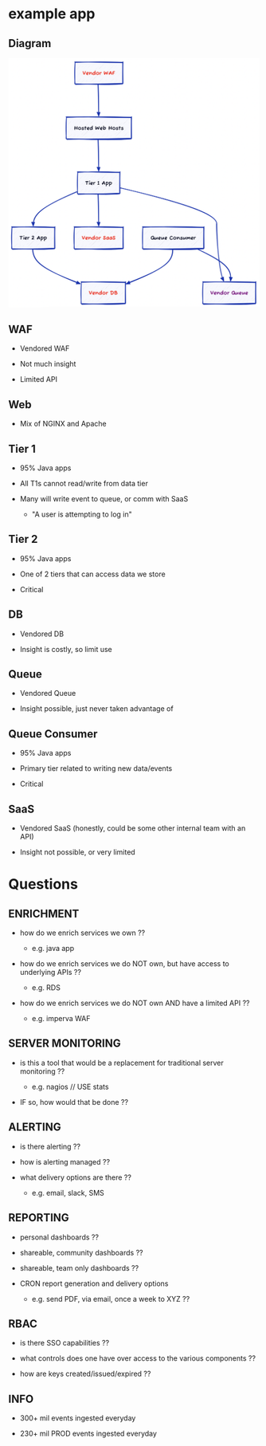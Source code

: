 # example app

## Diagram

![diagram](diagram.png "diagram")

## WAF

- Vendored WAF

- Not much insight

- Limited API

## Web

- Mix of NGINX and Apache

## Tier 1

- 95% Java apps

- All T1s cannot read/write from data tier

- Many will write event to queue, or comm with SaaS
  - "A user is attempting to log in"

## Tier 2

- 95% Java apps

- One of 2 tiers that can access data we store

- Critical

## DB

- Vendored DB

- Insight is costly, so limit use

## Queue

- Vendored Queue

- Insight possible, just never taken advantage of

## Queue Consumer

- 95% Java apps

- Primary tier related to writing new data/events

- Critical

## SaaS

- Vendored SaaS (honestly, could be some other internal team with an API)

- Insight not possible, or very limited

# Questions

## ENRICHMENT

- how do we enrich services we own ??
  - e.g. java app

- how do we enrich services we do NOT own, but have access to underlying APIs ??
  - e.g. RDS

- how do we enrich services we do NOT own AND have a limited API ??
  - e.g. imperva WAF

## SERVER MONITORING

- is this a tool that would be a replacement for traditional server monitoring ??
  - e.g. nagios // USE stats

- IF so, how would that be done ??

## ALERTING

- is there alerting ??

- how is alerting managed ??

- what delivery options are there ??
  - e.g. email, slack, SMS

## REPORTING

- personal dashboards ??

- shareable, community dashboards ??

- shareable, team only dashboards ??

- CRON report generation and delivery options
  - e.g. send PDF, via email, once a week to XYZ ??

## RBAC

- is there SSO capabilities ??

- what controls does one have over access to the various components ??

- how are keys created/issued/expired ??

## INFO

- 300+ mil events ingested everyday

- 230+ mil PROD events ingested everyday
